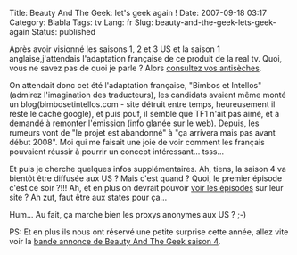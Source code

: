 Title: Beauty And The Geek: let's geek again !
Date: 2007-09-18 03:17
Category: Blabla
Tags: tv
Lang: fr
Slug: beauty-and-the-geek-lets-geek-again
Status: published

Après avoir visionné les saisons 1, 2 et 3 US et la saison 1
anglaise,j'attendais l'adaptation française de ce produit de la real tv. Quoi,
vous ne savez pas de quoi je parle ? Alors [consultez vos
antisèches](http://blog.freeside.fr/post/2007/03/08/Culture-Geek).

On attendait donc cet été l'adaptation française, "Bimbos et Intellos" (admirez
l'imagination des traducteurs), les candidats avaient même monté un
blog(bimbosetintellos.com - site détruit entre temps, heureusement il reste le
cache google), et puis pouf, il semble que TF1 n'ait pas aimé, et a demandé à
remonter l'émission (info glanée sur le web). Depuis, les rumeurs vont de "le
projet est abandonné" à "ça arrivera mais pas avant début 2008". Moi qui me
faisait une joie de voir comment les français pouvaient réussir à pourrir un
concept intéressant... tsss...

Et puis je cherche quelques infos supplémentaires. Ah, tiens, la saison 4 va
bientôt être diffusée aux US ? Mais c'est quand ? Quoi, le premier épisode
c'est ce soir ?!!! Ah, et en plus on devrait pouvoir [voir les
épisodes](http://video.cwtv.com/) sur leur site ? Ah zut, faut être aux states
pour ça...

Hum... Au fait, ça marche bien les proxys anonymes aux US ? ;-)

PS: Et en plus ils nous ont réservé une petite surprise cette année, allez vite
voir la [bande annonce de Beauty And The Geek saison
4](http://cwtv.com/shows/beauty-and-the-geek/).
